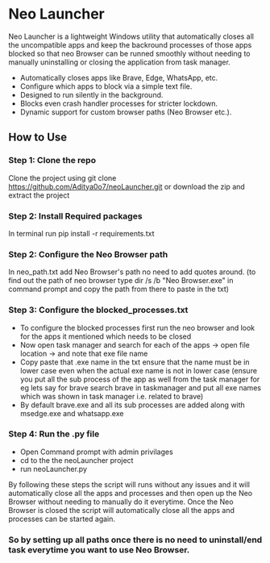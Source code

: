 # Neo Launcher

Neo Launcher is a lightweight Windows utility that automatically closes all the uncompatible apps and keep the backround processes of those apps blocked so that neo Browser can be runned smoothly without needing to manually uninstalling or closing the application from task manager.


-  Automatically closes apps like Brave, Edge, WhatsApp, etc.
-  Configure which apps to block via a simple text file.
-  Designed to run silently in the background.
-  Blocks even crash handler processes for stricter lockdown.
-  Dynamic support for custom browser paths (Neo Browser etc.).

## How to Use

### Step 1: Clone the repo
Clone the project using git clone https://github.com/Aditya0o7/neoLauncher.git or download the zip and extract the project

### Step 2: Install Required packages
In terminal run pip install -r requirements.txt

### Step 2: Configure the Neo Browser path
In neo_path.txt add Neo Browser's path no need to add quotes around.
(to find out the path of neo browser type dir /s /b "Neo Browser.exe" in command prompt and copy the path from there to paste in the txt)

### Step 3: Configure the blocked_processes.txt
- To configure the blocked processes first run the neo browser and look for the apps it mentioned which needs to be closed
- Now open task manager and search for each of the apps -> open file location -> and note that exe file name
- Copy paste that .exe name in the txt ensure that the name must be in lower case even when the actual exe name is not in lower case
(ensure you put all the sub process of the app as well from the task manager for eg lets say for brave search brave in taskmanager and put all exe names which was shown in task manager i.e. related to brave)
- By default brave.exe and all its sub processes are added along with msedge.exe and whatsapp.exe

### Step 4: Run the .py file
- Open Command prompt with admin privilages
- cd to the the neoLauncher project
- run neoLauncher.py 

By following these steps the script will runs without any issues and it will automatically close all the apps and processes and then open up the Neo Browser without needing to manually do it everytime. Once the Neo Browser is closed the script will automatically close all the apps and processes can be started again.

### So by setting up all paths once there is no need to uninstall/end task everytime you want to use Neo Browser.
